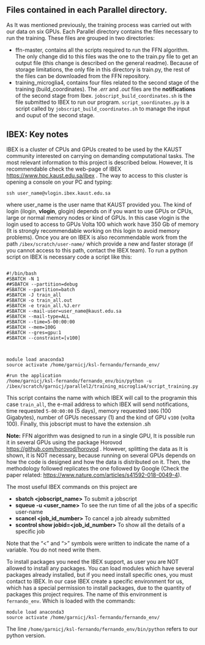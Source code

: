 ## Files contained in each Parallel directory.

As It was mentioned previously, the training process was carried out with our data on six GPUs. Each Parallel directory contains the files necessary to run the training. These files are grouped in two directories:
- ffn-master, contains all the scripts required to run the FFN algorithm. The only change did to this files was the one to the train.py file to get an output file (this change is described on the general readme). Because of storage limitations, the only file in this directory is train.py, the rest of the files can be downloaded from the FFN repository.
- training_microglia4, contains four files related to the second stage of the training (build_coordinates). The *.err* and *.out* files are the **notifications** of the second stage from Ibex. `jobscript_build_coordinates.sh` is the file submitted to IBEX to run our program. `script_soordinates.py` is a script called by `jobscript_build_coordinates.sh` to manage the input and ouput of the second stage.

## IBEX: Key notes 
IBEX is a cluster of CPUs and GPUs created to be used by the KAUST community interested on carrying on demanding computational tasks. The most relevant information to this project is described below. However, It is recommendable check the web-page of IBEX https://www.hpc.kaust.edu.sa/ibex . 
The way to access to this cluster is opening a console on your PC and typing: 

```
ssh user_name@vlogin.ibex.kaust.edu.sa
```

where user_name is the user name that KAUST provided you. The kind of login (ilogin, **vlogin**, glogin) depends on if you want to use GPUs or CPUs, large or normal memory nodes or kind of GPUs. In this case vlogin is the login used to access to GPUs Volta 100 which work have 350 Gb of memory (It is strongly recommendable working on this login to avoid memory problems). Once you are on IBEX is also recommendable work from the path `/ibex/scratch/user-name/` which provide a new and faster storage (if you cannot access to this path, contact the IBEX team). To run a python script on IBEX is necessary code a script like this:

```

#!/bin/bash
#SBATCH -N 1
##SBATCH --partition=debug
#SBATCH --partition=batch
#SBATCH -J train_all
#SBATCH -o train_all.out
#SBATCH -e train_all.%J.err
#SBATCH --mail-user=user_name@kaust.edu.sa
#SBATCH --mail-type=ALL
#SBATCH --time=5-00:00:00
#SBATCH --mem=100G
#SBATCH --gres=gpu:1
#SBATCH --constraint=[v100]



module load anaconda3
source activate /home/garnicj/ksl-fernando/fernando_env/

#run the application
/home/garnicj/ksl-fernando/fernando_env/bin/python -u /ibex/scratch/garnicj/parallel2/training_microglia4/script_training.py

```

This script contains the name with which IBEX will call to the programin this case `train_all`, the e-mail address to which IBEX will send  notifications, time requested `5-00:00:00` (5 days), memory requested `100G` (100 Gigabytes), number of GPUs necessary (1) and the kind of GPU `v100` (volta 100). Finally, this jobscript must to have the extension .sh

**Note:** FFN algorithm was designed to run in a single GPU, It is possible run it in several GPUs using the package Horovod https://github.com/horovod/horovod . However, splitting the data as It is shown, it is NOT necessary, because running on several GPUs depends on how the code is designed and how the data is distributed on it. Then, the methodology followed replicates the one followed by Google (Check the paper related: https://www.nature.com/articles/s41592-018-0049-4). 

The most useful IBEX commands on this project are
- **sbatch <jobscript_name>** To submit a jobscript
- **squeue -u <user_name>** To see the run time of all the jobs of a specific user-name
- **scancel <job_id_number>** To cancel a job already submitted
- **scontrol show jobid=<job_id_number>** To show all the details of a specific job

Note that the “<” and “>” symbols were written to indicate the name of a variable. You do not need write them.

To install packages you need the IBEX support, as user you are NOT allowed to install any packages. You can load modules which have several packages already installed, but if you need install specific ones, you must contact to IBEX. In our case IBEX create a specific environment for us, which has a special permission to install packages, due to the quantity of packages this project requires. The name of this environment is `fernando_env`. Which is loaded with the commands: 
```
module load anaconda3
source activate /home/garnicj/ksl-fernando/fernando_env/
```

The line  `/home/garnicj/ksl-fernando/fernando_env/bin/python` refers to our python version. 
